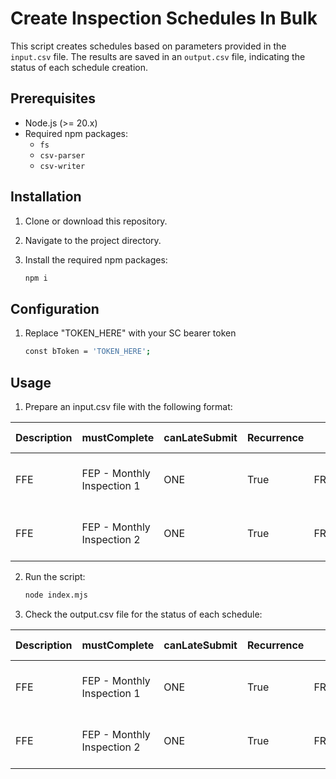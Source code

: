 # Create Inspection Schedules In Bulk

This script creates schedules based on parameters provided in the `input.csv` file. The results are saved in an `output.csv` file, indicating the status of each schedule creation.

## Prerequisites

- Node.js (>= 20.x)
- Required npm packages:
  - `fs`
  - `csv-parser`
  - `csv-writer`

## Installation

1. Clone or download this repository.
2. Navigate to the project directory.
3. Install the required npm packages:

   ```bash
   npm i

## Configuration

1. Replace "TOKEN_HERE" with your SC bearer token 

    ```bash
    const bToken = 'TOKEN_HERE';

## Usage

1. Prepare an input.csv file with the following format:

| Description                      | mustComplete   | canLateSubmit   | Recurrence                                       | startTimeHour   | startTimeMinute | Duration   | Timezone        | fromDate                 | Assignee ID                          | Assignee Type   | Document ID                               | Document Type   | Location ID                          | Asset ID                             |
|:---------------------------------|:---------------|:----------------|:-------------------------------------------------|----------------:|----------------:|:-----------|:----------------|:-------------------------|:-------------------------------------|:----------------|:----------------------------------------|:----------------|:-------------------------------------|:-------------------------------------|
| FFE | FEP - Monthly Inspection 1 | ONE            | True            | FREQ=MONTHLY;INTERVAL=1;DTSTART=20240805T130000Z |               7 |               0 | P25D       | America/Chicago | 2024-08-05T00:00:00.000Z | ae46484a-f1be-47f6-92d8-681ab80beb99 | ROLE            | template_e5b4a7e1d3884939ad1da50fcb2c80c8 | TEMPLATE        | 3e1084b4-5ce6-4cf2-9df0-88317f44ffa6 | 3a479eb9-f5f6-485a-991f-60e5e772347d |
| FFE | FEP - Monthly Inspection 2 | ONE            | True            | FREQ=MONTHLY;INTERVAL=1;DTSTART=20240805T130000Z |               7 |               0 | P25D       | America/Chicago | 2024-08-05T00:00:00.000Z | ae46484a-f1be-47f6-92d8-681ab80beb99 | ROLE            | template_e5b4a7e1d3884939ad1da50fcb2c80c8 | TEMPLATE        | 3e1084b4-5ce6-4cf2-9df0-88317f44ffa6 | db0a0ee2-a3f2-4768-852e-3b1acc9a0e4e |

2. Run the script:

    ```bash
    node index.mjs

3. Check the output.csv file for the status of each schedule:

| Description                      | mustComplete   | canLateSubmit   | Recurrence                                       | startTimeHour   | startTimeMinute | Duration   | Timezone        | fromDate                 | Assignee ID                          | Assignee Type   | Document ID                               | Document Type   | Location ID                          | Asset ID                             | Status   |
|:---------------------------------|:---------------|:----------------|:-------------------------------------------------|----------------:|----------------:|:-----------|:----------------|:-------------------------|:-------------------------------------|:----------------|:----------------------------------------|:----------------|:-------------------------------------|:-------------------------------------|:---------|
| FFE | FEP - Monthly Inspection 1 | ONE            | True            | FREQ=MONTHLY;INTERVAL=1;DTSTART=20240805T130000Z |               7 |               0 | P25D       | America/Chicago | 2024-08-05T00:00:00.000Z | ae46484a-f1be-47f6-92d8-681ab80beb99 | ROLE            | template_e5b4a7e1d3884939ad1da50fcb2c80c8 | TEMPLATE        | 3e1084b4-5ce6-4cf2-9df0-88317f44ffa6 | 3a479eb9-f5f6-485a-991f-60e5e772347d | SUCCESS  |
| FFE | FEP - Monthly Inspection 2 | ONE            | True            | FREQ=MONTHLY;INTERVAL=1;DTSTART=20240805T130000Z |               7 |               0 | P25D       | America/Chicago | 2024-08-05T00:00:00.000Z | ae46484a-f1be-47f6-92d8-681ab80beb99 | ROLE            | template_e5b4a7e1d3884939ad1da50fcb2c80c8 | TEMPLATE        | 3e1084b4-5ce6-4cf2-9df0-88317f44ffa6 | db0a0ee2-a3f2-4768-852e-3b1acc9a0e4e | ERROR    |